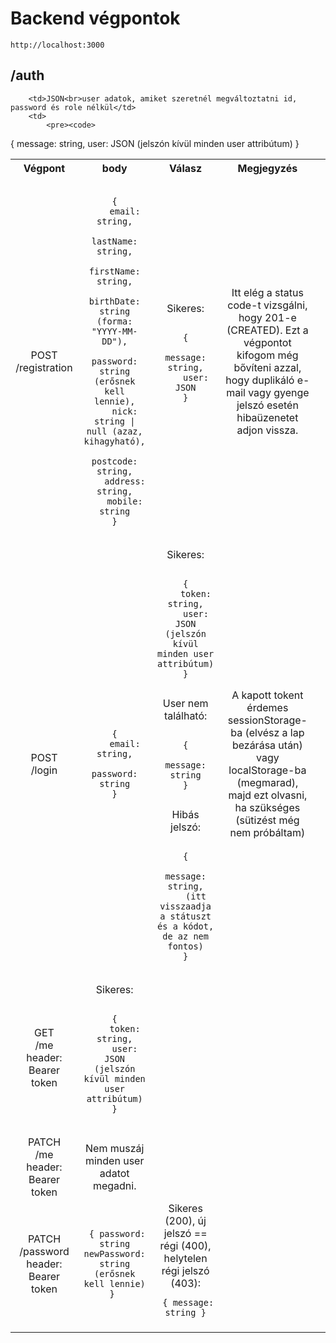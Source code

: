 # Backend végpontok

`http://localhost:3000`

## /auth

<table style="text-align: center;">
    <tr>
        <th>Végpont</th>
        <th>body</th>
        <th>Válasz</th>
        <th>Megjegyzés</th>
    </tr>
    <tr>
        <td>
        POST
        /registration
        </td>
        <td>
        <pre><code>
{
    email: string,
    lastName: string,
    firstName: string,
    birthDate: string (forma: "YYYY-MM-DD"),
    password: string (erősnek kell lennie),
    nick: string | null (azaz, kihagyható),
    postcode: string,
    address: string,
    mobile: string
}
        </code></pre>
        </td>
        <td>
            Sikeres:
            <pre><code>
{
    message: string,
    user: JSON
}
            </code></pre>
        </td>
        <td>Itt elég a status code-t vizsgálni, hogy 201-e (CREATED). Ezt a végpontot kifogom még bővíteni azzal, hogy duplikáló e-mail vagy gyenge jelszó esetén hibaüzenetet adjon vissza.</td>
    </tr>
    <tr>
        <td>
            POST<br>
            /login
        </td>
        <td>
            <pre><code>
{
    email: string,
    password: string
}
            </code></pre>
        </td>
        <td>
        Sikeres:<pre><code>
{
    token: string,
    user: JSON (jelszón kívül minden user attribútum)
}
        </code></pre>
        User nem található:<pre><code>
{
    message: string
}
        </code></pre>
        Hibás jelszó:<pre><code>
{
    message: string,
    (itt visszaadja a státuszt és a kódot, de az nem fontos)
}
        </code></pre>
        </td>
        <td>A kapott tokent érdemes sessionStorage-ba (elvész a lap bezárása után) vagy localStorage-ba (megmarad), majd ezt olvasni, ha szükséges (sütizést még nem próbáltam)</td>
    </tr>
    <tr>
        <td>
            GET<br>
            /me<br>
            header: Bearer token
        </td>
        <td>
            Sikeres:<pre><code>
{
    token: string,
    user: JSON (jelszón kívül minden user attribútum)
}
        </code></pre>
        </td>
    </tr>
    <tr>
        <td>
            PATCH<br>
            /me<br>
            header: Bearer token
        </td>
        
        <td>JSON<br>user adatok, amiket szeretnél megváltoztatni id, password és role nélkül</td>
        <td>
            <pre><code>
{
    message: string,
    user: JSON (jelszón kívül minden user attribútum)
}
            </code></pre>
        </td>
        <td>Nem muszáj minden user adatot megadni.</td>
    </tr>
    <tr>
        <td>
            PATCH<br>
            /password<br>
            header: Bearer token
        </td>
        <td>
            <pre><code>
{
    password: string
    newPassword: string (erősnek kell lennie)
}
            </code></pre>
        </td>
        <td>
            Sikeres (200), új jelszó == régi (400), helytelen régi jelszó (403):
            <pre><code>
{
    message: string
}
            </code></pre>
        </td>
        <td></td>
    </tr>
    <tr>
        <td></td>
        <td></td>
        <td></td>
        <td></td>
        <td></td>
    </tr>
</table>
